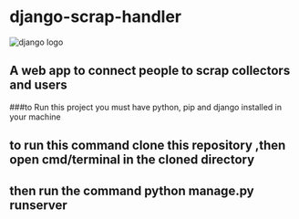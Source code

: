 # django-scrap-handler

![django logo](https://miro.medium.com/max/1200/1*HVKOLLX7wprRbHTl2IPDcQ.png "Django")


## A web app to connect people to scrap collectors and users



###to Run this project you must have python, pip and django installed in your machine

## to run this command clone this repository ,then open cmd/terminal in the cloned directory
## then run the command python manage.py runserver



